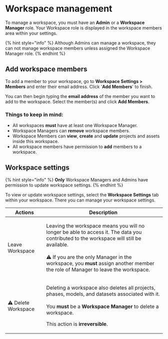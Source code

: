 # Workspace management

To manage a workspace, you must have an **Admin** or a **Workspace Manager** role. Your Workspace role is displayed in the workspace members area within your settings.

{% hint style="info" %}
Although Admins can manage a workspace, they can not manage workspace members unless assigned the Workspace Manager role.
{% endhint %}

## Add workspace members

To add a member to your workspace, go to **Workspace Settings > Members** and enter their email address. Click '**Add Members**' to finish.

You can then begin typing the **email address** of the member you want to add to the workspace. Select the member(s) and click **Add Members**.

### Things to keep in mind:

* All workspaces **must** have at least one Workspace Manager.
* Workspace Managers can **remove** workspace members.
* Workspace Members can **view**, **create** and **update** projects and assets inside this workspace.
* All workspace members have permission to **add** members to a workspace.

## Workspace settings

{% hint style="info" %}
**Only** Workspace Managers and Admins have permission to update workspace settings.
{% endhint %}

To view or update workspace settings, select the **Workspace Settings** tab within your workspace. There you can manage your workspace settings.

| Actions                    | Description                                                                                                                                                                                                                                                                                                                                                              |
| -------------------------- | ------------------------------------------------------------------------------------------------------------------------------------------------------------------------------------------------------------------------------------------------------------------------------------------------------------------------------------------------------------------------ |
| Leave Workspace            | <p>Leaving the workspace means you will no longer be able to access it. The data you contributed to the workspace will still be available. <br><br><span data-gb-custom-inline data-tag="emoji" data-code="26a0">⚠️</span> If you are the only Manager in the workspace, you <strong>must</strong> assign another member the role of Manager to leave the workspace.</p> |
| :warning: Delete Workspace | <p>Deleting a workspace also deletes all projects, phases, models, and datasets associated with it.<br><br>You <strong>must</strong> be a <strong>Workspace Manager</strong> to delete a workspace.</p><p></p><p>This action is <strong>irreversible</strong>. </p>                                                                                                      |
